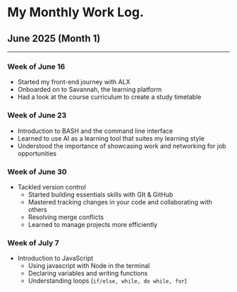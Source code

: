 # My Monthly Work Log.

## June 2025 (Month 1)
---------------------------------

### Week of June 16
- Started my front-end journey with ALX
- Onboarded on to Savannah, the learning platform
- Had a look at the course curriculum to create a study timetable

### Week of June 23
- Introduction to BASH and the command line interface
- Learned to use AI as a learning tool that suites my learning style
- Understood the importance of showcasing work and networking for job opportunities

### Week of June 30
- Tackled version control
    - Started building essentials skills with GIt & GitHub
    - Mastered tracking changes in your code and collaborating with others
    - Resolving merge conflicts
    - Learned to manage projects more efficiently

### Week of July 7
- Introduction to JavaScript
    - Using javascript with Node in the terminal
    - Declaring variables and writing functions
    - Understanding loops (``if/else, while, do while, for``)

